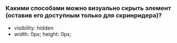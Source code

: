 ### Какими способами можно визуально скрыть элемент (оставив его доступным только для скринридера)?

- visibility: hidden
- width: 0px; height: 0px;